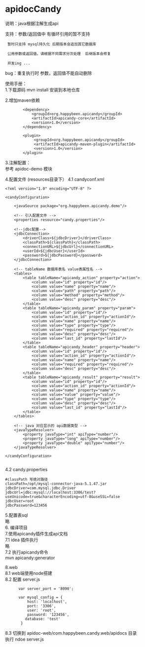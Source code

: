 # apidocCandy
说明：java根据注解生成api

支持：参数/返回值中 有循环引用的暂不支持

     暂时只支持 mysql持久化 后期版本会追加其它数据库

     公用参数或返回值，请根据不同需求分次处理  后继版本会修复 

     开发ing ...   
bug：重复执行时 参数，返回值不能自动删除   

使用手册：   
1.下载源码
  mvn install 安装到本地仓库
  
2.增加maven依赖
```
        <dependency>
            <groupId>org.happybeen.apicandy</groupId>
            <artifactId>apicandy-core</artifactId>
            <version>1.0</version>
        </dependency>
```
```
        <plugin>
             <groupId>org.happybeen.apicandy</groupId>
             <artifactId>apicandy-maven-plugin</artifactId>
             <version>1.0</version>
        </plugin>
```
3.注解配置：   
  参考 apidoc-demo 模块   
  
4.配置文件 (resources目录下）
 4.1 candyconf.xml
```
<?xml version="1.0" encoding="UTF-8" ?>

<candyConfiguration>

    <javaSource package="org.happybeen.apicandy.demo"/>

    <!-- 引入配置文件 -->
    <properties resource="candy.properties"/>

    <!--jdbc配置-->
    <jdbcConnection>
        <driverClass>${jdbcDriver}</driverClass>
        <classPath>${classPath}</classPath>
        <connectionURL>${jdbcUrl}</connectionURL>
        <userId>${jdbcUser}</userId>
        <password>${jdbcPassword}</password>
    </jdbcConnection>

    <!-- tableName 数据库表名 value表属性名 -->
    <tables>
        <table tableName="apicandy_action" property="action"> 
            <column value="id" property="id"/>
            <column value="name" property="name"/>
            <column value="path" property="path"/>
            <column value="method" property="method"/>
            <column value="desc" property="desc"/>
        </table>
        <table tableName="apicandy_param" property="param">
            <column value="id" property="id"/>
            <column value="action_id" property="actionId"/>
            <column value="name" property="name"/>
            <column value="type" property="type"/>
            <column value="required" property="required"/>
            <column value="desc" property="desc"/>
            <column value="last_id" property="lastId"/>
        </table>
        <table tableName="apicandy_header" property="header">
            <column value="id" property="id"/>
            <column value="action_id" property="actionId"/>
            <column value="name" property="name"/>
            <column value="required" property="required"/>
            <column value="desc" property="desc"/>
        </table>
        <table tableName="apicandy_result" property="result">
            <column value="id" property="id"/>
            <column value="action_id" property="actionId"/>
            <column value="name" property="name"/>
            <column value="value" property="value"/>
            <column value="type" property="type"/>
            <column value="desc" property="desc"/>
            <column value="last_id" property="lastId"/>
        </table>
    </tables>
    
    <!-- java 对应显示的 api数据类型 -->
    <javaTypeResolver>
        <property javaType="int" apiType="number"/>
        <property javaType="long" apiType="number"/>
        <property javaType="double" apiType="number"/>
    </javaTypeResolver>

</candyConfiguration>


```

 4.2 candy.properties
```
#classPath 写绝对路径
classPath=/opt/mysql-connector-java-5.1.47.jar
jdbcDriver=com.mysql.jdbc.Driver
jdbcUrl=jdbc:mysql://localhost:3306/test?useUnicode=true&characterEncoding=utf-8&useSSL=false
jdbcUser=root
jdbcPassword=123456

```
5.配置表sql   
 略   
6. 编译项目      
7.使用apicandy插件生成api文档   
  7.1 idea 插件执行    
      略   
  7.2 执行apicandy命令   
      mvn apicandy:generator     

8.web   
  8.1 web端使用node搭建   
  8.2 配置 server.js   
```
      var server_port = '8090';

      var mysql_config = {
          host: 'localhost',
          port: '3306',
          user: 'root',
          password: '123456',
         database: 'test'
       }
```
  8.3 切换到 apidoc-web/com.happybeen.candy.web/apidocs 目录   
      执行 ndoe server.js


